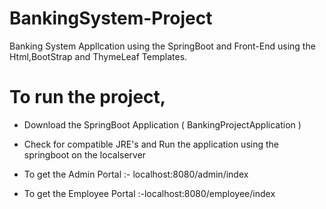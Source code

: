 # BankingSystem-Project

Banking System Appllcation using the SpringBoot and Front-End using the Html,BootStrap and ThymeLeaf Templates.


# To run the project,

- Download the SpringBoot Application ( BankingProjectApplication )

- Check for compatible JRE's and Run the application using the springboot on the localserver

- To get the Admin Portal :- localhost:8080/admin/index

- To get the Employee Portal :-localhost:8080/employee/index
